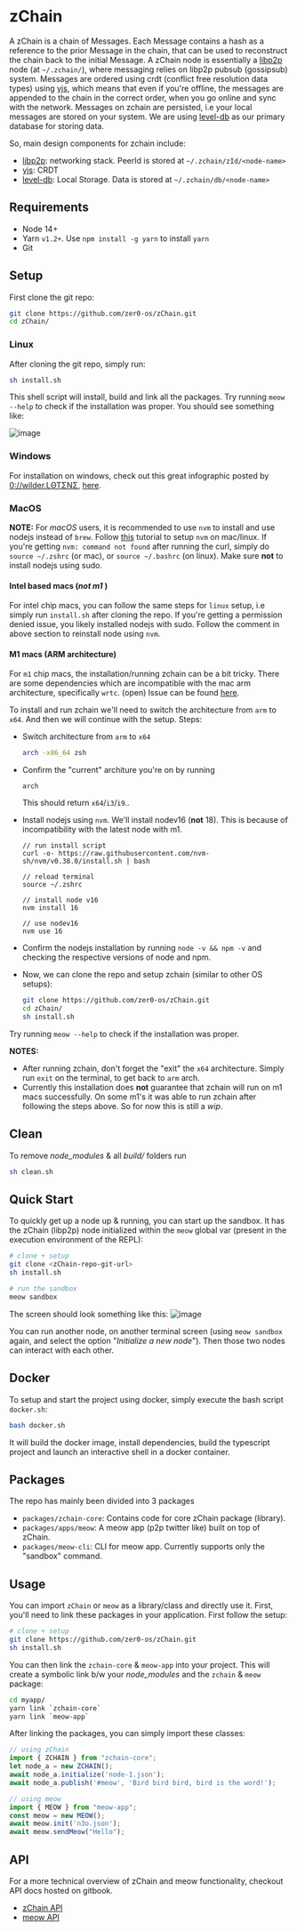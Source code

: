 # zChain

A zChain is a chain of Messages. Each Message contains a hash as a reference to the prior Message in the chain, that can be used to reconstruct the chain back to the initial Message. A zChain node is essentially a [libp2p](https://github.com/libp2p/js-libp2p) node (at `~/.zchain/`), where messaging relies on libp2p pubsub (gossipsub) system. Messages are ordered using crdt (conflict free resolution data types) using [yjs](https://github.com/yjs/yjs), which means that even if you're offline, the messages are appended to the chain in the correct order, when you go online and sync with the network. Messages on zchain are persisted, i.e your local messages are stored on your system. We are using [level-db](https://github.com/google/leveldb) as our primary database for storing data.

So, main design components for zchain include:
+ [libp2p](https://github.com/libp2p/js-libp2p): networking stack. PeerId is stored at `~/.zchain/zId/<node-name>`
+ [yjs](https://github.com/yjs/yjs): CRDT
+ [level-db](https://github.com/google/leveldb): Local Storage. Data is stored at `~/.zchain/db/<node-name>`

## Requirements

+ Node 14+
+ Yarn `v1.2+`. Use `npm install -g yarn` to install `yarn`
+ Git

## Setup

First clone the git repo:
```sh
git clone https://github.com/zer0-os/zChain.git
cd zChain/
```

### Linux

After cloning the git repo, simply run:
```sh
sh install.sh
```

This shell script will install, build and link all the packages. Try running `meow --help` to check if the installation was proper. You should see something like:

![image](https://user-images.githubusercontent.com/33264364/165640076-fe28e4d3-83a1-48da-9bc7-72ef58dc6ad8.png)

### Windows

For installation on windows, check out this great infographic posted by [0://wilder.LΘΤΣΝΣ](https://twitter.com/_LOTENE), [here](https://twitter.com/_LOTENE/status/1520865654533988354).


### MacOS

**NOTE:** For *macOS* users, it is recommended to use `nvm` to install and use nodejs instead of `brew`. Follow [this](https://medium.com/@lucaskay/install-node-and-npm-using-nvm-in-mac-or-linux-ubuntu-f0c85153e173) tutorial to setup `nvm` on mac/linux. If you're getting `nvm: command not found` after running the curl, simply do `source ~/.zshrc` (or mac), or `source ~/.bashrc` (on linux). Make sure **not** to install nodejs using sudo.

#### Intel based macs (*not m1* )

For intel chip macs, you can follow the same steps for `linux` setup, i.e simply run `install.sh` after cloning the repo. If you're getting a permission denied issue, you likely installed nodejs with sudo. Follow the comment in above section to reinstall node using `nvm`.

#### M1 macs (ARM architecture)

For `m1` chip macs, the installation/running zchain can be a bit tricky. There are some dependencies which are incompatible with the mac arm architecture, specifically `wrtc`. (open) Issue can be found [here](https://github.com/node-webrtc/node-webrtc/issues/698).

To install and run zchain we'll need to switch the architecture from `arm` to `x64`. And then we will continue with the setup. Steps:

+ Switch architecture from `arm` to `x64`
  ```sh
  arch -x86_64 zsh
  ```

+ Confirm the "current" architure you're on by running
  ```
  arch
  ```
  This should return `x64`/`i3`/`i9`..

+ Install nodejs using `nvm`. We'll install nodev16 (**not** 18). This is because of incompatibility with the latest node with m1.
  ```
  // run install script
  curl -o- https://raw.githubusercontent.com/nvm-sh/nvm/v0.38.0/install.sh | bash

  // reload terminal
  source ~/.zshrc

  // install node v16
  nvm install 16

  // use nodev16
  nvm use 16
  ```

+ Confirm the nodejs installation by running `node -v && npm -v` and checking the respective versions of node and npm.

+ Now, we can clone the repo and setup zchain (similar to other OS setups):
  ```sh
  git clone https://github.com/zer0-os/zChain.git
  cd zChain/
  sh install.sh
  ```

Try running `meow --help` to check if the installation was proper.

**NOTES:**
+ After running zchain, don't forget the "exit" the `x64` architecture. Simply run `exit` on the terminal, to get back to `arm` arch.
+ Currently this installation does **not** guarantee that zchain will run on m1 macs successfully. On some m1's it was able to run zchain after following the steps above. So for now this is still a *wip*.


## Clean

To remove *node_modules* & all *build/* folders run
```sh
sh clean.sh
```

## Quick Start

To quickly get up a node up & running, you can start up the sandbox. It has the zChain (libp2p) node initialized within the `meow` global var (present in the execution environment of the REPL):
```sh
# clone + setup
git clone <zChain-repo-git-url>
sh install.sh

# run the sandbox
meow sandbox
```

The screen should look something like this:
![image](https://user-images.githubusercontent.com/33264364/165646660-fdf65586-f324-48ca-bd02-6dea50996e75.png)

You can run another node, on another terminal screen (using `meow sandbox` again, and select the option "*Initialize a new node*"). Then those two nodes can interact with each other.

## Docker 

To setup and start the project using docker, simply execute the bash script `docker.sh`:
```bash
bash docker.sh
```

It will build the docker image, install dependencies, build the typescript project and launch an interactive shell in a docker container.


## Packages

The repo has mainly been divided into 3 packages

+ `packages/zchain-core`: Contains code for core zChain package (library).
+ `packages/apps/meow`: A meow app (p2p twitter like) built on top of zChain.
+ `packages/meow-cli`: CLI for meow app. Currently supports only the "sandbox" command.

## Usage

You can import `zChain` or `meow` as a library/class and directly use it. First, you'll need to link these packages in your application. First follow the setup:

```sh
# clone + setup
git clone https://github.com/zer0-os/zChain.git
sh install.sh
```

You can then link the `zchain-core` & `meow-app` into your project. This will create a symbolic link b/w your *node_modules* and the `zchain` & `meow` package:
```sh
cd myapp/
yarn link `zchain-core`
yarn link `meow-app`
```

After linking the packages, you can simply import these classes:
```js
// using zChain
import { ZCHAIN } from "zchain-core";
let node_a = new ZCHAIN();
await node_a.initialize('node-1.json');
await node_a.publish('#meow', 'Bird bird bird, bird is the word!');

// using meow
import { MEOW } from "meow-app";
const meow = new MEOW();
await meow.init('n3o.json');
await meow.sendMeow("Hello");
```

## API

For a more technical overview of zChain and meow functionality, checkout API docs hosted on gitbook.
+ [zChain API](https://www.zero.study/zchain/api/zchain)
+ [meow API](https://www.zero.study/zchain/api/meow)